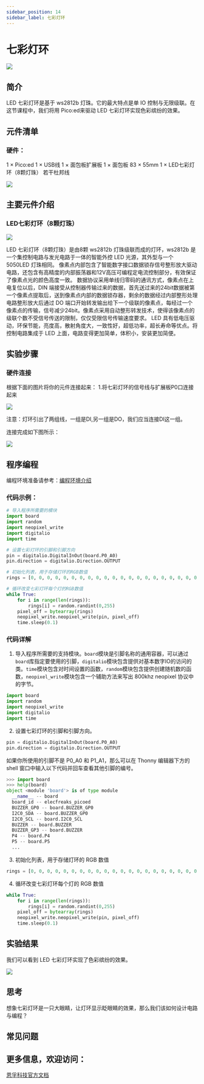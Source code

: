 ```yaml
---
sidebar_position: 14
sidebar_label: 七彩灯环
---
```



# 七彩灯环


![](./images/pico-ed-starter-kit-case-11-01.png)

## 简介
LED 七彩灯环是基于 ws2812b 灯珠。它的最大特点是单 IO 控制与无限级联。在这节课程中，我们将用 Pico:ed来驱动 LED 七彩灯环实现色彩缤纷的效果。

## 元件清单

### 硬件：
1 × Pico:ed
1 × USB线
1 × 面包板扩展板
1 × 面包板 83 × 55mm
1 × LED七彩灯环（8颗灯珠）
若干杜邦线

![](./images/pico-ed-starter-kit-case-11-02.png)

## 主要元件介绍

### LED七彩灯环（8颗灯珠）

![](./images/pico-ed-starter-kit-case-11-03.png)

LED 七彩灯环（8颗灯珠）是由8颗 ws2812b 灯珠级联而成的灯环，ws2812b 是一个集控制电路与发光电路于一体的智能外控 LED 光源，其外型与一个 5050LED 灯珠相同。
像素点内部包含了智能数字接口数据锁存信号整形放大驱动电路，还包含有高精度的内部振荡器和12V高压可编程定电流控制部分，有效保证了像素点光的颜色高度一致。
数据协议采用单线归零码的通讯方式，像素点在上电复位以后，DIN 端接受从控制器传输过来的数据，首先送过来的24bit数据被第一个像素点提取后，送到像素点内部的数据锁存器，剩余的数据经过内部整形处理电路整形放大后通过 DO 端口开始转发输出给下一个级联的像素点，每经过一个像素点的传输，信号减少24bit。像素点采用自动整形转发技术，使得该像素点的级联个数不受信号传送的限制，仅仅受限信号传输速度要求。
LED 具有低电压驱动，环保节能，亮度高，散射角度大，一致性好，超低功率，超长寿命等优点。将控制电路集成于 LED 上面，电路变得更加简单，体积小，安装更加简便。

## 实验步骤

### 硬件连接
根据下面的图片将你的元件连接起来：
1.将七彩灯环的信号线与扩展板P0口连接起来

![](./images/pico-ed-starter-kit-case-11-04.png)

注意：灯环引出了两组线，一组是DI,另一组是DO，我们应当连接DI这一组。

连接完成如下图所示：

![](./images/pico-ed-starter-kit-case-11-05.png)


## 程序编程
编程环境准备请参考：[编程环境介绍](https://www.yuque.com/elecfreaks-learn/picoed/er7nuh)

### 代码示例：
```python
# 导入程序所需要的模块
import board
import random
import neopixel_write
import digitalio
import time

# 设置七彩灯环的引脚和引脚方向
pin = digitalio.DigitalInOut(board.P0_A0)
pin.direction = digitalio.Direction.OUTPUT

# 初始化列表，用于存储灯环的RGB数值
rings = [0, 0, 0, 0, 0, 0, 0, 0, 0, 0, 0, 0, 0, 0, 0, 0, 0, 0, 0, 0, 0, 0, 0, 0]

# 循环改变七彩灯环每个灯的RGB数值
while True:
    for i in range(len(rings)):
        rings[i] = random.randint(0,255)
    pixel_off = bytearray(rings)
    neopixel_write.neopixel_write(pin, pixel_off)
    time.sleep(0.1)
```

### 代码详解

1. 导入程序所需要的支持模块。`board`模块是引脚名称的通用容器，可以通过`board`库指定要使用的引脚，`digitalio`模块包含提供对基本数字IO的访问的类。`time`模块包含对时间设置的函数，`random`模块包含提供创建随机数的函数，`neopixel_write`模块包含一个辅助方法来写出 800khz neopixel 协议中的字节。
```python
import board
import random
import neopixel_write
import digitalio
import time
```

2. 设置七彩灯环的引脚和引脚方向。
```python
pin = digitalio.DigitalInOut(board.P0_A0)
pin.direction = digitalio.Direction.OUTPUT
```
如果你所使用的引脚不是 P0_A0 和 P1_A1，那么可以在 Thonny 编辑器下方的 shell 窗口中输入以下代码并回车查看其他引脚的编号。
```python
>>> import board
>>> help(board)
object <module 'board'> is of type module
  __name__ -- board
  board_id -- elecfreaks_picoed
  BUZZER_GP0 -- board.BUZZER_GP0
  I2C0_SDA -- board.BUZZER_GP0
  I2C0_SCL -- board.I2C0_SCL
  BUZZER -- board.BUZZER
  BUZZER_GP3 -- board.BUZZER
  P4 -- board.P4
  P5 -- board.P5
  ...
```

3. 初始化列表，用于存储灯环的 RGB 数值
```python
rings = [0, 0, 0, 0, 0, 0, 0, 0, 0, 0, 0, 0, 0, 0, 0, 0, 0, 0, 0, 0, 0, 0, 0, 0]
```

4. 循环改变七彩灯环每个灯的 RGB 数值
```python
while True:
    for i in range(len(rings)):
        rings[i] = random.randint(0,255)
    pixel_off = bytearray(rings)
    neopixel_write.neopixel_write(pin, pixel_off)
    time.sleep(0.1)
```

## 实验结果
我们可以看到 LED 七彩灯环实现了色彩缤纷的效果。

![](./images/pico-ed-starter-kit-case-11.gif)

## 思考
想象七彩灯环是一只大眼睛，让灯环显示眨眼睛的效果，那么我们该如何设计电路与编程？

## 常见问题

## 更多信息，欢迎访问：
[恩孚科技官方文档](https://www.elecfreaks.com/learn-en/)
